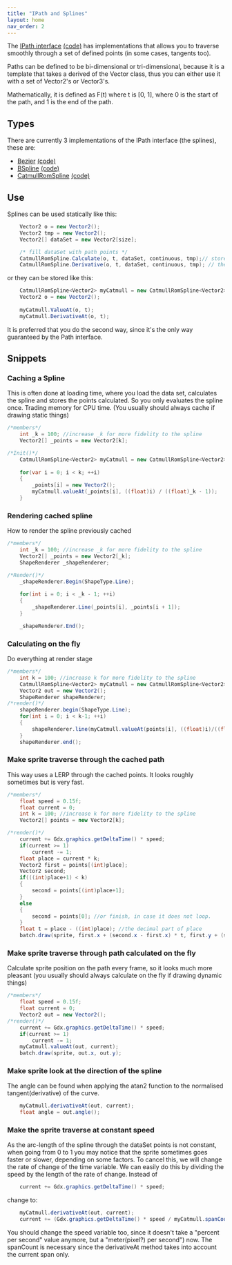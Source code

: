 ```yaml
---
title: "IPath and Splines"
layout: home
nav_order: 2
---
```


The [IPath interface](https://javadoc.io/doc/com.badlogicgames.gdx/gdx/latest/com/badlogic/gdx/math/Path.html) [(code)](https://javadoc.io/doc/com.badlogicgames.gdx/gdx/latest/com/badlogic/gdx/math/Path.html) has implementations that allows you to traverse smoothly through a set of defined points (in some cases, tangents too).

Paths can be defined to be bi-dimensional or tri-dimensional, because it is a template that takes a derived of the Vector class, thus you can either use it with a set of Vector2's or Vector3's.

Mathematically, it is defined as F(t) where t is [0, 1], where 0 is the start of the path, and 1 is the end of the path.

## Types

There are currently 3 implementations of the IPath interface (the splines), these are:
* [Bezier](https://javadoc.io/doc/com.badlogicgames.gdx/gdx/latest/com/badlogic/gdx/math/Bezier.html) [(code)](https://github.com/sharpgdx/sharpgdx/blob/master/gdx/src/com/badlogic/gdx/math/Bezier.java)
* [BSpline](https://javadoc.io/doc/com.badlogicgames.gdx/gdx/latest/com/badlogic/gdx/math/BSpline.html) [(code)](https://github.com/sharpgdx/sharpgdx/blob/master/gdx/src/com/badlogic/gdx/math/BSpline.java)
* [CatmullRomSpline](https://javadoc.io/doc/com.badlogicgames.gdx/gdx/latest/com/badlogic/gdx/math/CatmullRomSpline.html) [(code)](https://github.com/sharpgdx/sharpgdx/blob/master/gdx/src/com/badlogic/gdx/math/CatmullRomSpline.java)

## Use

Splines can be used statically like this:

```csharp
    Vector2 o = new Vector2();
    Vector2 tmp = new Vector2();
    Vector2[] dataSet = new Vector2[size];

    /* fill dataSet with path points */
    CatmullRomSpline.Calculate(o, t, dataSet, continuous, tmp);// stores in the vector o the point of the catmullRom path of the dataSet in the time t. Uses tmp as a temporary vector. if continuous is true, the path is a loop.
    CatmullRomSpline.Derivative(o, t, dataSet, continuous, tmp); // the same as above, but stores the derivative of the time t in the vector o.
```

or they can be stored like this:

```csharp
    CatmullRomSpline<Vector2> myCatmull = new CatmullRomSpline<Vector2>(dataSet, true);
    Vector2 o = new Vector2();
    
    myCatmull.ValueAt(o, t);
    myCatmull.DerivativeAt(o, t);
```

It is preferred that you do the second way, since it's the only way guaranteed by the Path interface.

## Snippets

### Caching a Spline

This is often done at loading time, where you load the data set, calculates the spline and stores the points calculated. So you only evaluates the spline once. Trading memory for CPU time. (You usually should always cache if drawing static things)

```csharp
/*members*/
    int _k = 100; //increase _k for more fidelity to the spline
    Vector2[] _points = new Vector2[k];

/*Init()*/
    CatmullRomSpline<Vector2> myCatmull = new CatmullRomSpline<Vector2>(dataSet, true);
    
    for(var i = 0; i < k; ++i)
    {
        _points[i] = new Vector2();
        myCatmull.valueAt(_points[i], ((float)i) / ((float)_k - 1));
    }
```

### Rendering cached spline

How to render the spline previously cached

```csharp
/*members*/
    int _k = 100; //increase _k for more fidelity to the spline
    Vector2[] _points = new Vector2[_k];
    ShapeRenderer _shapeRenderer;

/*Render()*/
    _shapeRenderer.Begin(ShapeType.Line);
    
    for(int i = 0; i < _k - 1; ++i)
    {
        _shapeRenderer.Line(_points[i], _points[i + 1]);
    }

    _shapeRenderer.End();
```

### Calculating on the fly

Do everything at render stage

```java
/*members*/
    int k = 100; //increase k for more fidelity to the spline
    CatmullRomSpline<Vector2> myCatmull = new CatmullRomSpline<Vector2>(dataSet, true);
    Vector2 out = new Vector2();
    ShapeRenderer shapeRenderer;
/*render()*/
    shapeRenderer.begin(ShapeType.Line);
    for(int i = 0; i < k-1; ++i)
    {
        shapeRenderer.line(myCatmull.valueAt(points[i], ((float)i)/((float)k-1)), myCatmull.valueAt(points[i+1], ((float)(i+1))/((float)k-1)));
    }
    shapeRenderer.end();
```

### Make sprite traverse through the cached path

This way uses a LERP through the cached points. It looks roughly sometimes but is very fast.

```java
/*members*/
    float speed = 0.15f;
    float current = 0;
    int k = 100; //increase k for more fidelity to the spline
    Vector2[] points = new Vector2[k];

/*render()*/
    current += Gdx.graphics.getDeltaTime() * speed;
    if(current >= 1)
        current -= 1;
    float place = current * k;
    Vector2 first = points[(int)place];
    Vector2 second;
    if(((int)place+1) < k)
    {
        second = points[(int)place+1];
    }
    else
    {
        second = points[0]; //or finish, in case it does not loop.
    }
    float t = place - ((int)place); //the decimal part of place
    batch.draw(sprite, first.x + (second.x - first.x) * t, first.y + (second.y - first.y) * t);
```

### Make sprite traverse through path calculated on the fly

Calculate sprite position on the path every frame, so it looks much more pleasant (you usually should always calculate on the fly if drawing dynamic things)

```java
/*members*/
    float speed = 0.15f;
    float current = 0;
    Vector2 out = new Vector2();
/*render()*/
    current += Gdx.graphics.getDeltaTime() * speed;
    if(current >= 1)
        current -= 1;
    myCatmull.valueAt(out, current);
    batch.draw(sprite, out.x, out.y);
```

### Make sprite look at the direction of the spline

The angle can be found when applying the atan2 function to the normalised tangent(derivative) of the curve.

```java
    myCatmull.derivativeAt(out, current);
    float angle = out.angle();
```

### Make the sprite traverse at constant speed

As the arc-length of the spline through the dataSet points is not constant, when going from 0 to 1 you may notice that the sprite sometimes goes faster or slower, depending on some factors. To cancel this, we will change the rate of change of the time variable.
We can easily do this by dividing the speed by the length of the rate of change.
Instead of

```java
    current += Gdx.graphics.getDeltaTime() * speed;
```

change to:

```java
    myCatmull.derivativeAt(out, current);
    current += (Gdx.graphics.getDeltaTime() * speed / myCatmull.spanCount) / out.len();
```

You should change the speed variable too, since it doesn't take a "percent per second" value anymore, but a "meter(pixel?) per second") now. The spanCount is necessary since the derivativeAt method takes into account the current span only.